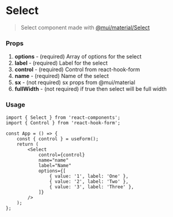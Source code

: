 # Select
> Select component made with [@mui/material/Select](https://mui.com/material-ui/react-select/)
### Props
1. **options** - (required) Array of options for the select
2. **label** - (required) Label for the select
3. **control** - (required) Control from react-hook-form
4. **name** - (required) Name of the select
5. **sx** - (not required) sx props from @mui/material
6. **fullWidth** - (not required) if true then select will be full width

### Usage
```tsx
import { Select } from 'react-components';
import { Control } from 'react-hook-form';

const App = () => {
    const { control } = useForm();
    return (
        <Select
            control={control}
            name="name"
            label="Name"
            options={[
                { value: '1', label: 'One' },
                { value: '2', label: 'Two' },
                { value: '3', label: 'Three' },
            ]}
        />
    );
};
```